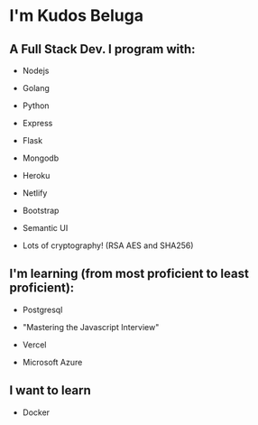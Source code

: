 # I'm Kudos Beluga
## A Full Stack Dev. I program with:

* Nodejs

* Golang

* Python

* Express

* Flask

* Mongodb

* Heroku

* Netlify

* Bootstrap

* Semantic UI

* Lots of cryptography! (RSA AES and SHA256)

## I'm learning (from most proficient to least proficient):

* Postgresql

* "Mastering the Javascript Interview"

* Vercel

* Microsoft Azure

## I want to learn
 
  * Docker

